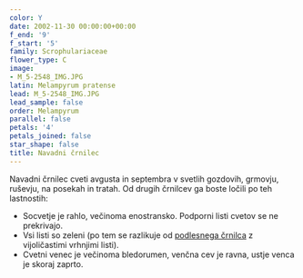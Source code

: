 ```yaml
---
color: Y
date: 2002-11-30 00:00:00+00:00
f_end: '9'
f_start: '5'
family: Scrophulariaceae
flower_type: C
image:
- M_5-2548_IMG.JPG
latin: Melampyrum pratense
lead: M_5-2548_IMG.JPG
lead_sample: false
order: Melampyrum
parallel: false
petals: '4'
petals_joined: false
star_shape: false
title: Navadni črnilec
---
```

Navadni črnilec cveti avgusta in septembra v svetlih gozdovih, grmovju, ruševju, na posekah in tratah. Od drugih črnilcev ga boste ločili po teh lastnostih:

-   Socvetje je rahlo, večinoma enostransko. Podporni listi cvetov se ne prekrivajo.
-   Vsi listi so zeleni (po tem se razlikuje od [podlesnega črnilca](../melampyrumnemorosum/) z vijoličastimi vrhnjimi listi).
-   Cvetni venec je večinoma bledorumen, venčna cev je ravna, ustje venca je skoraj zaprto.

